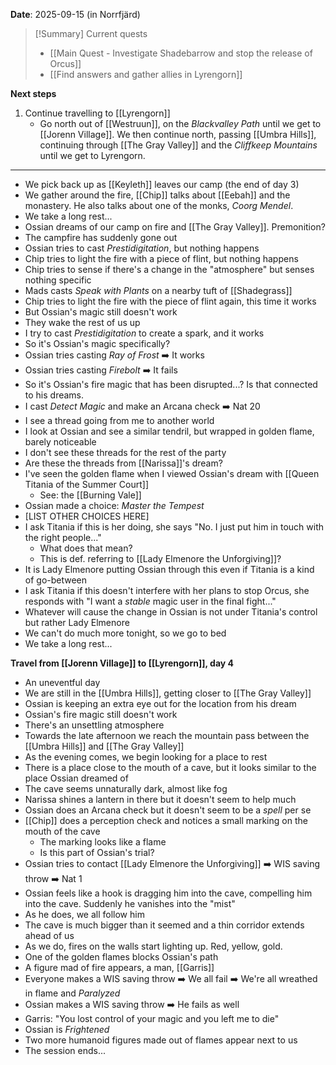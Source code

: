 **Date**: 2025-09-15 (in Norrfjärd)

> [!Summary] Current quests
> - [[Main Quest - Investigate Shadebarrow and stop the release of Orcus]]
> - [[Find answers and gather allies in Lyrengorn]]

**Next steps**
1. Continue travelling to [[Lyrengorn]]
	- Go north out of [[Westruun]], on the *Blackvalley Path* until we get to [[Jorenn Village]]. We then continue north, passing [[Umbra Hills]], continuing through [[The Gray Valley]] and the *Cliffkeep Mountains* until we get to Lyrengorn.
---
- We pick back up as [[Keyleth]] leaves our camp (the end of day 3)
- We gather around the fire, [[Chip]] talks about [[Eebah]] and the monastery. He also talks about one of the monks, *Coorg Mendel*.
- We take a long rest...
- Ossian dreams of our camp on fire and [[The Gray Valley]]. Premonition?
- The campfire has suddenly gone out
- Ossian tries to cast *Prestidigitation*, but nothing happens
- Chip tries to light the fire with a piece of flint, but nothing happens
- Chip tries to sense if there's a change in the "atmosphere" but senses nothing specific
- Mads casts *Speak with Plants* on a nearby tuft of [[Shadegrass]]
- Chip tries to light the fire with the piece of flint again, this time it works
- But Ossian's magic still doesn't work
- They wake the rest of us up
- I try to cast *Prestidigitation* to create a spark, and it works
- So it's Ossian's magic specifically?
- Ossian tries casting *Ray of Frost* ➡️ It works
- Ossian tries casting *Firebolt* ➡️ It fails
- So it's Ossian's fire magic that has been disrupted...? Is that connected to his dreams.
- I cast *Detect Magic* and make an Arcana check ➡️ Nat 20
- I see a thread going from me to another world
- I look at Ossian and see a similar tendril, but wrapped in golden flame, barely noticeable
- I don't see these threads for the rest of the party
- Are these the threads from [[Narissa]]'s dream?
- I've seen the golden flame when I viewed Ossian's dream with [[Queen Titania of the Summer Court]]
	- See: the [[Burning Vale]]
- Ossian made a choice: *Master the Tempest*
- [LIST OTHER CHOICES HERE]
- I ask Titania if this is her doing, she says "No. I just put him in touch with the right people..."
	- What does that mean?
	- This is def. referring to [[Lady Elmenore the Unforgiving]]?
- It is Lady Elmenore putting Ossian through this even if Titania is a kind of go-between
- I ask Titania if this doesn't interfere with her plans to stop Orcus, she responds with "I want a *stable* magic user in the final fight..."
- Whatever will cause the change in Ossian is not under Titania's control but rather Lady Elmenore
- We can't do much more tonight, so we go to bed
- We take a long rest...

**Travel from [[Jorenn Village]] to [[Lyrengorn]], day 4**
- An uneventful day
- We are still in the [[Umbra Hills]], getting closer to [[The Gray Valley]]
- Ossian is keeping an extra eye out for the location from his dream
- Ossian's fire magic still doesn't work
- There's an unsettling atmosphere
- Towards the late afternoon we reach the mountain pass between the [[Umbra Hills]] and [[The Gray Valley]]
- As the evening comes, we begin looking for a place to rest
- There is a place close to the mouth of a cave, but it looks similar to the place Ossian dreamed of
- The cave seems unnaturally dark, almost like fog
- Narissa shines a lantern in there but it doesn't seem to help much
- Ossian does an Arcana check but it doesn't seem to be a *spell* per se
- [[Chip]] does a perception check and notices a small marking on the mouth of the cave
	- The marking looks like a flame
	- Is this part of Ossian's trial?
- Ossian tries to contact [[Lady Elmenore the Unforgiving]] ➡️ WIS saving throw ➡️ Nat 1
- Ossian feels like a hook is dragging him into the cave, compelling him into the cave. Suddenly he vanishes into the "mist"
- As he does, we all follow him
- The cave is much bigger than it seemed and a thin corridor extends ahead of us
- As we do, fires on the walls start lighting up. Red, yellow, gold.
- One of the golden flames blocks Ossian's path
- A figure mad of fire appears, a man, [[Garris]]
- Everyone makes a WIS saving throw ➡️ We all fail ➡️ We're all wreathed in flame and *Paralyzed*
- Ossian makes a WIS saving throw ➡️ He fails as well
- Garris: "You lost control of your magic and you left me to die"
- Ossian is *Frightened*
- Two more humanoid figures made out of flames appear next to us
- The session ends...
